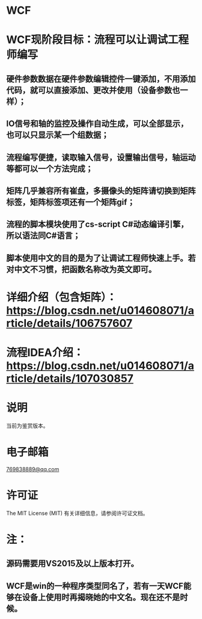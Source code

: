 # WCF

# WCF现阶段目标：流程可以让调试工程师编写

## 硬件参数数据在硬件参数编辑控件一键添加，不用添加代码，就可以直接添加、更改并使用（设备参数也一样）；

## IO信号和轴的监控及操作自动生成，可以全部显示，也可以只显示某一个组数据；

## 流程编写便捷，读取输入信号，设置输出信号，轴运动等都可以一个方法完成；

## 矩阵几乎兼容所有崔盘，多摄像头的矩阵请切换到矩阵标签，矩阵标签项还有一个矩阵gif；

## 流程的脚本模块使用了cs-script C#动态编译引擎，所以语法同C#语言；

## 脚本使用中文的目的是为了让调试工程师快速上手。若对中文不习惯，把函数名称改为英文即可。

# 详细介绍（包含矩阵）：https://blog.csdn.net/u014608071/article/details/106757607

# 流程IDEA介绍：https://blog.csdn.net/u014608071/article/details/107030857

# 说明
当前为鉴赏版本。

# 电子邮箱
769838889@qq.com

# 许可证
The MIT License (MIT) 有关详细信息，请参阅许可证文档。 

# 注：
## 源码需要用VS2015及以上版本打开。
## WCF是win的一种程序类型同名了，若有一天WCF能够在设备上使用时再揭晓她的中文名。现在还不是时候。
